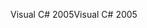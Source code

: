 <span data-ttu-id="55e57-101">Visual C# 2005</span><span class="sxs-lookup"><span data-stu-id="55e57-101">Visual C# 2005</span></span>